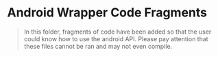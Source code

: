 # Android Wrapper Code Fragments

> In this folder, fragments of code have been added so that the user could know how to use the android API.
Please pay attention that these files cannot be ran and may not even compile.


